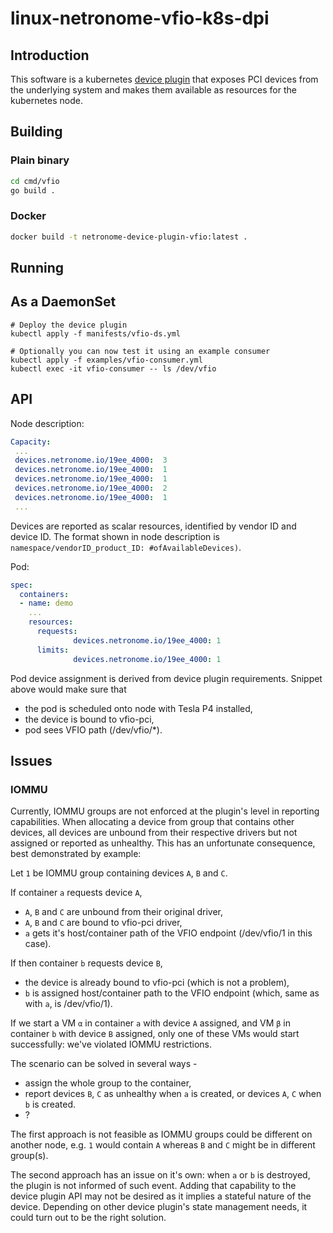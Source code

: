 # linux-netronome-vfio-k8s-dpi

## Introduction

This software is a kubernetes [device plugin](https://kubernetes.io/docs/concepts/cluster-administration/device-plugins/) that exposes PCI devices from the underlying system and makes them available as resources for the kubernetes node.

## Building

### Plain binary

```bash
cd cmd/vfio
go build .
```

### Docker

```bash
docker build -t netronome-device-plugin-vfio:latest .
```

## Running

## As a DaemonSet

```
# Deploy the device plugin
kubectl apply -f manifests/vfio-ds.yml

# Optionally you can now test it using an example consumer
kubectl apply -f examples/vfio-consumer.yml
kubectl exec -it vfio-consumer -- ls /dev/vfio
```

## API

Node description:

```yaml
Capacity:
 ...
 devices.netronome.io/19ee_4000:  3
 devices.netronome.io/19ee_4000:  1
 devices.netronome.io/19ee_4000:  1
 devices.netronome.io/19ee_4000:  2
 devices.netronome.io/19ee_4000:  1
 ...
```

Devices are reported as scalar resources, identified by vendor ID and device ID. The format shown in node description is `namespace/vendorID_product_ID: #ofAvailableDevices)`.

Pod:

```yaml
spec:
  containers:
  - name: demo
    ...
    resources:
      requests:
              devices.netronome.io/19ee_4000: 1
      limits:
              devices.netronome.io/19ee_4000: 1
```

Pod device assignment is derived from device plugin requirements. Snippet above would make sure that

* the pod is scheduled onto node with Tesla P4 installed,
* the device is bound to vfio-pci,
* pod sees VFIO path (/dev/vfio/*).

## Issues

### IOMMU

Currently, IOMMU groups are not enforced at the plugin's level in reporting capabilities. When allocating a device from group that contains other devices, all devices are unbound from their respective drivers but not assigned or reported as unhealthy. This has an unfortunate consequence, best demonstrated by example:

Let `1` be IOMMU group containing devices `A`, `B` and `C`.

If container `a` requests device `A`,

* `A`, `B` and `C` are unbound from their original driver,
* `A`, `B` and `C` are bound to vfio-pci driver,
* `a` gets it's host/container path of the VFIO endpoint (/dev/vfio/1 in this case).

If then container `b` requests device `B`,

* the device is already bound to vfio-pci (which is not a problem),
* `b` is assigned host/container path to the VFIO endpoint (which, same as with `a`, is /dev/vfio/1).

If we start a VM `α` in container `a` with device `A` assigned, and VM `β` in container `b` with device `B` assigned, only one of these VMs would start successfully: we've violated IOMMU restrictions.

The scenario can be solved in several ways -

* assign the whole group to the container,
* report devices `B`, `C` as unhealthy when `a` is created, or devices `A`, `C` when `b` is created.
* ?

The first approach is not feasible as IOMMU groups could be different on another node, e.g. `1` would contain `A` whereas `B` and `C` might be in different group(s).

The second approach has an issue on it's own: when `a` or `b` is destroyed, the plugin is not informed of such event. Adding that capability to the device plugin API may not be desired as it implies a stateful nature of the device. Depending on other device plugin's state management needs, it could turn out to be the right solution.
